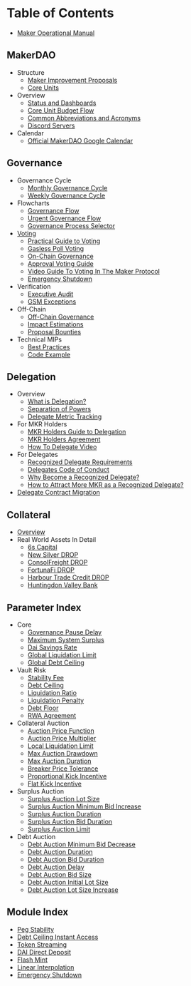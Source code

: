 # Table of Contents

* [Maker Operational Manual](README.md)

## MakerDAO
* Structure
  * [Maker Improvement Proposals](governance/mips.md)
  * [Core Units](core-units/core-units.md)
* Overview
  * [Status and Dashboards](protocol-status/protocol-and-dao-status.md)
  * [Core Unit Budget Flow](core-units/core-unit-budget-flow.md)
  * [Common Abbreviations and Acronyms](protocol-status/acronyms.md)
  * [Discord Servers](misc/discords.md)
* Calendar
  * [Official MakerDAO Google Calendar](protocol-status/calendar.md)

## Governance
* Governance Cycle
  * [Monthly Governance Cycle](governance/monthly-governance-cycle.md)
  * [Weekly Governance Cycle](governance/weekly-governance-cycle.md)
* Flowcharts
  * [Governance Flow](governance/governance-flow.md)
  * [Urgent Governance Flow](governance/urgent-governance-flow.md)
  * [Governance Process Selector](governance/governance-process-selection-flow.md)
* [Voting](governance/voting-in-makerdao.md)
  * [Practical Guide to Voting](governance/practical-guide-voting.md)
  * [Gasless Poll Voting](governance/gasless-poll-voting.md)
  * [On-Chain Governance](governance/on-chain-governance.md)
  * [Approval Voting Guide](governance/approval-voting-guide.md)
  * [Video Guide To Voting In The Maker Protocol](governance/how-to-vote.md)
  * [Emergency Shutdown](governance/emergency-shutdown.md)
* Verification
  * [Executive Audit](governance/executive-audit.md)
  * [GSM Exceptions](governance/gsm-exceptions.md)
* Off-Chain
  * [Off-Chain Governance](governance/off-chain-governance.md)
  * [Impact Estimations](governance/impact-estimations.md)
  * [Proposal Bounties](governance/proposal-bounties.md)
* Technical MIPs
  * [Best Practices](governance/technical-mips-development-best-practices.md)
  * [Code Example](governance/technical-mip-code-example.md)
  
## Delegation
  
* Overview
  * [What is Delegation?](delegation/what-is-delegation.md)
  * [Separation of Powers](delegation/separation-of-powers.md)
  * [Delegate Metric Tracking](delegation/delegate-metric-tracking.md)
* For MKR Holders
  * [MKR Holders Guide to Delegation](delegation/mkr-holder-guide.md)
  * [MKR Holders Agreement](delegation/mkr-holder-agreement.md)
  * [How To Delegate Video](delegation/mkr-holder-how-to-delegate.md)
* For Delegates  
  * [Recognized Delegate Requirements](delegation/recognized-delegate-requirements.md)
  * [Delegates Code of Conduct](delegation/delegates-code.md)
  * [Why Become a Recognized Delegate?](delegation/why-to-become-a-recognized-delegate.md)
  * [How to Attract More MKR as a Recognized Delegate?](delegation/delegate-attract-more-mkr.md)
* [Delegate Contract Migration](delegation/delegate-expiration.md)
  
## Collateral
* [Overview](collateral/collateral-overview.md)
* Real World Assets In Detail
  * [6s Capital](collateral/6s.md)
  * [New Silver DROP](collateral/new-silver.md)
  * [ConsolFreight DROP](collateral/consolfreight.md)
  * [FortunaFi DROP](collateral/fortunafi.md)
  * [Harbour Trade Credit DROP](collateral/harbour-trade.md)
  * [Huntingdon Valley Bank](collateral/hvbank.md)
  
## Parameter Index

* Core
  * [Governance Pause Delay](parameter-index/core/param-gsm-pause-delay.md)
  * [Maximum System Surplus](parameter-index/core/param-system-surplus-buffer.md)
  * [Dai Savings Rate](parameter-index/core/param-dai-savings-rate.md)
  * [Global Liquidation Limit](parameter-index/core/param-global-liquidation-limit.md)
  * [Global Debt Ceiling](parameter-index/core/param-global-debt-ceiling.md)
* Vault Risk
  * [Stability Fee](parameter-index/vault-risk/param-stability-fee.md)
  * [Debt Ceiling](parameter-index/vault-risk/param-debt-ceiling.md)
  * [Liquidation Ratio](parameter-index/vault-risk/param-liquidation-ratio.md)
  * [Liquidation Penalty](parameter-index/vault-risk/param-liquidation-penalty.md)
  * [Debt Floor](parameter-index/vault-risk/param-debt-floor.md)
  * [RWA Agreement](parameter-index/vault-risk/param-rwa-agreement.md)
* Collateral Auction
  * [Auction Price Function](parameter-index/collateral-auction/param-auction-price-function.md)
  * [Auction Price Multiplier](parameter-index/collateral-auction/param-auction-price-multiplier.md)
  * [Local Liquidation Limit](parameter-index/collateral-auction/param-local-liquidation-limit.md)
  * [Max Auction Drawdown](parameter-index/collateral-auction/param-max-auction-drawdown.md)
  * [Max Auction Duration](parameter-index/collateral-auction/param-max-auction-duration.md)
  * [Breaker Price Tolerance](parameter-index/collateral-auction/param-breaker-price-tolerance.md)
  * [Proportional Kick Incentive](parameter-index/collateral-auction/param-proportional-kick-incentive.md)
  * [Flat Kick Incentive](parameter-index/collateral-auction/param-flat-kick-incentive.md)
* Surplus Auction
  * [Surplus Auction Lot Size](parameter-index/surplus-auction/param-surplus-lot-size.md)
  * [Surplus Auction Minimum Bid Increase](parameter-index/surplus-auction/param-min-bid-increase-flap.md)
  * [Surplus Auction Duration](parameter-index/surplus-auction/param-auction-duration-flap.md)
  * [Surplus Auction Bid Duration](parameter-index/surplus-auction/param-bid-duration-flap.md)
  * [Surplus Auction Limit](parameter-index/surplus-auction/param-surplus-auction-limit.md)
* Debt Auction
  * [Debt Auction Minimum Bid Decrease](parameter-index/debt-auction/param-min-bid-decrease-flop.md)
  * [Debt Auction Duration](parameter-index/debt-auction/param-auction-duration-flop.md)
  * [Debt Auction Bid Duration](parameter-index/debt-auction/param-bid-duration-flop.md)
  * [Debt Auction Delay](parameter-index/debt-auction/param-debt-auction-delay.md)
  * [Debt Auction Bid Size](parameter-index/debt-auction/param-bid-size.md)
  * [Debt Auction Initial Lot Size](parameter-index/debt-auction/param-initial-lot-size.md)
  * [Debt Auction Lot Size Increase](parameter-index/debt-auction/param-lot-size-increase.md)


## Module Index
* [Peg Stability](module-index/module-psm.md)
* [Debt Ceiling Instant Access](module-index/module-dciam.md)
* [Token Streaming](module-index/module-token-streaming.md)
* [DAI Direct Deposit](module-index/module-dai-direct-deposit.md)
* [Flash Mint](module-index/module-flash-mint-module.md)
* [Linear Interpolation](module-index/module-lerp.md)
* [Emergency Shutdown](module-index/module-emergency-shutdown.md)
